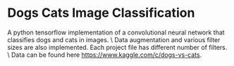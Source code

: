 # Dogs Cats Image Classification
A python tensorflow implementation of a convolutional neural network that classifies dogs and cats in images.  \\
Data augmentation and various filter sizes are also implemented. Each project file has different number of filters. \\
Data can be found here https://www.kaggle.com/c/dogs-vs-cats.
